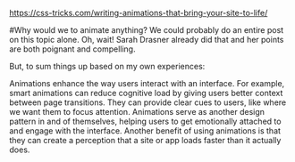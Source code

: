 

https://css-tricks.com/writing-animations-that-bring-your-site-to-life/

#Why would we to animate anything?
We could probably do an entire post on this topic alone. Oh, wait! Sarah Drasner already did that and her points are both poignant and compelling.

But, to sum things up based on my own experiences:

Animations enhance the way users interact with an interface. For example, smart animations can reduce cognitive load by giving users better context between page transitions.
They can provide clear cues to users, like where we want them to focus attention.
Animations serve as another design pattern in and of themselves, helping users to get emotionally attached to and engage with the interface.
Another benefit of using animations is that they can create a perception that a site or app loads faster than it actually does.

